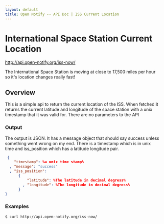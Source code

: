 ```yaml
---
layout: default
title: Open Notify -- API Doc | ISS Current Location
---
```


# International Space Station Current Location

<http://api.open-notify.org/iss-now/>

The International Space Station is moving at close to 17,500 miles per hour so
it's location changes really fast!


## Overview

This is a simple api to return the current location of the ISS. When fetched it
returns the current latitude and longitude of the space station with a unix
timestamp that it was valid for. There are no parameters to the API

### Output

The output is JSON. It has a message object that should say success unless something
went wrong on my end. There is a timestamp which is in unix time and iss_position
which has a latitude longitude pair.

```JSON
 {
    "timestamp": %a unix time stamp%
  , "message": "success"
  , "iss_position": 
      {
          "latitude": %The latitude in decimal degress%
        , "longitude": %The longitude in decimal degress%
      }
}
```

### Examples

```
$ curl http://api.open-notify.org/iss-now/
```

